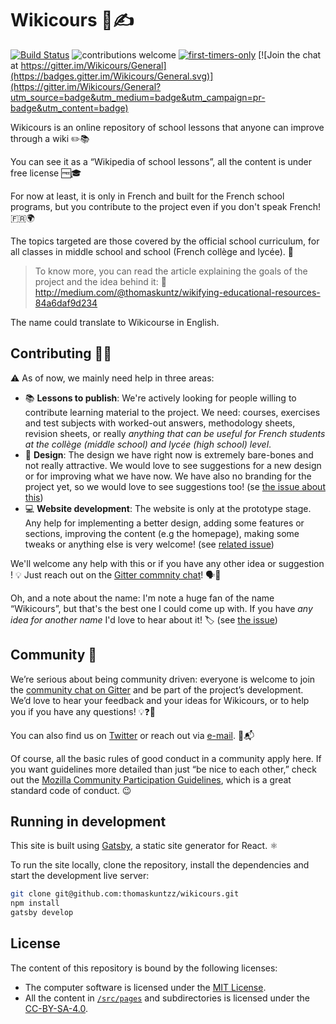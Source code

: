 # Wikicours 📖✍️

[![Build Status](https://travis-ci.org/thomaskuntzz/wikicours.svg?branch=master)](https://travis-ci.org/thomaskuntzz/wikicours)
![contributions welcome](https://img.shields.io/badge/contributions-welcome-brightgreen.svg?style=flat)
[![first-timers-only](http://img.shields.io/badge/first--timers--only-friendly-blue.svg?style=flat)](http://www.firsttimersonly.com/)
[![Join the chat at https://gitter.im/Wikicours/General](https://badges.gitter.im/Wikicours/General.svg)](https://gitter.im/Wikicours/General?utm_source=badge&utm_medium=badge&utm_campaign=pr-badge&utm_content=badge)

Wikicours is an online repository of school lessons that anyone can improve through a wiki ✏️📚

You can see it as a “Wikipedia of school lessons”, all the content is under free license 🆓🎓

For now at least, it is only in French and built for the French school programs, but you contribute to the project even if you don't speak French! 🇫🇷🌍

The topics targeted are those covered by the official school curriculum, for all classes in middle school and school (French collège and lycée). 🏫

> To know more, you can read the article explaining the goals of the project and the idea behind it: 👀 http://medium.com/@thomaskuntz/wikifying-educational-resources-84a6daf9d234

The name could translate to Wikicourse in English.

## Contributing 👋🤝

⚠️ As of now, we mainly need help in three areas:

* 📚 __Lessons to publish__: We're actively looking for people willing to contribute learning material to the project. We need: courses, exercises and test subjects with worked-out answers, methodology sheets, revision sheets, or really _anything that can be useful for French students at the collège (middle school) and lycée (high school) level_.
* 🎨 __Design__: The design we have right now is extremely bare-bones and not really attractive. We would love to see suggestions for a new design or for improving what we have now. We have also no branding for the project yet, so we would love to see suggestions too! (se [the issue about this](https://github.com/thomaskuntzz/wikicours/issues/7))
* 💻 __Website development__: The website is only at the prototype stage. Any help for implementing a better design, adding some features or sections, improving the content (e.g the homepage), making some tweaks or anything else is very welcome! (see [related issue](https://github.com/thomaskuntzz/wikicours/issues/3))

We'll welcome any help with this or if you have any other idea or suggestion ! 💡 Just reach out on the [Gitter commnity chat](https://gitter.im/Wikicours/General)! 🗣💬

Oh, and a note about the name: I'm note a huge fan of the name “Wikicours”, but that's the best one I could come up with. If you have *any idea for another name* I'd love to hear about it! 🏷 (see [the issue](https://github.com/thomaskuntzz/wikicours/issues/6))

## Community 👶

We’re serious about being community driven: everyone is welcome to join the [community chat on Gitter](https://gitter.im/Wikicours/General) and be part of the project’s development. We’d love to hear your feedback and your ideas for Wikicours, or to help you if you have any questions! 💡❓🤙

You can also find us on [Twitter](https://twitter.com/Wikicours) or reach out via [e-mail](mailto:admin@wikicours.org). 💌📬

Of course, all the basic rules of good conduct in a community apply here. If you want guidelines more detailed than just “be nice to each other,” check out the [Mozilla Community Participation Guidelines](https://www.mozilla.org/en-US/about/governance/policies/participation/), which is a great standard code of conduct. 😉

## Running in development

This site is built using [Gatsby](https://github.com/gatsbyjs/gatsby), a static site generator for React. ⚛️

To run the site locally, clone the repository, install the dependencies and start the development live server:

```sh
git clone git@github.com:thomaskuntzz/wikicours.git
npm install
gatsby develop
```

## License

The content of this repository is bound by the following licenses:

* The computer software is licensed under the [MIT License](https://choosealicense.com/licenses/mit/).
* All the content in [`/src/pages`](/src/pages) and subdirectories is licensed under the [CC-BY-SA-4.0](https://creativecommons.org/licenses/by-sa/4.0/).
